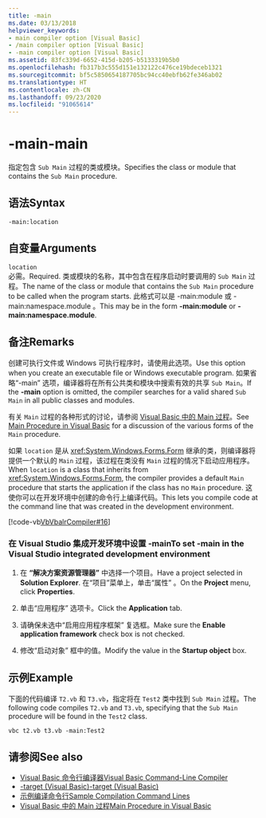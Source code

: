 ```yaml
---
title: -main
ms.date: 03/13/2018
helpviewer_keywords:
- main compiler option [Visual Basic]
- /main compiler option [Visual Basic]
- -main compiler option [Visual Basic]
ms.assetid: 83fc339d-6652-415d-b205-b5133319b5b0
ms.openlocfilehash: fb317b3c555d151e132122c476ce19bdeceb1321
ms.sourcegitcommit: bf5c5850654187705bc94cc40ebfb62fe346ab02
ms.translationtype: HT
ms.contentlocale: zh-CN
ms.lasthandoff: 09/23/2020
ms.locfileid: "91065614"
---
```

# <a name="-main"></a><span data-ttu-id="7847d-102">-main</span><span class="sxs-lookup"><span data-stu-id="7847d-102">-main</span></span>

<span data-ttu-id="7847d-103">指定包含 `Sub Main` 过程的类或模块。</span><span class="sxs-lookup"><span data-stu-id="7847d-103">Specifies the class or module that contains the `Sub Main` procedure.</span></span>  
  
## <a name="syntax"></a><span data-ttu-id="7847d-104">语法</span><span class="sxs-lookup"><span data-stu-id="7847d-104">Syntax</span></span>  
  
```console  
-main:location  
```  
  
## <a name="arguments"></a><span data-ttu-id="7847d-105">自变量</span><span class="sxs-lookup"><span data-stu-id="7847d-105">Arguments</span></span>  

 `location`  
 <span data-ttu-id="7847d-106">必需。</span><span class="sxs-lookup"><span data-stu-id="7847d-106">Required.</span></span> <span data-ttu-id="7847d-107">类或模块的名称，其中包含在程序启动时要调用的 `Sub Main` 过程。</span><span class="sxs-lookup"><span data-stu-id="7847d-107">The name of the class or module that contains the `Sub Main` procedure to be called when the program starts.</span></span> <span data-ttu-id="7847d-108">此格式可以是 -main:module  或 -main:namespace.module  。</span><span class="sxs-lookup"><span data-stu-id="7847d-108">This may be in the form **-main:module** or **-main:namespace.module**.</span></span>  
  
## <a name="remarks"></a><span data-ttu-id="7847d-109">备注</span><span class="sxs-lookup"><span data-stu-id="7847d-109">Remarks</span></span>  

 <span data-ttu-id="7847d-110">创建可执行文件或 Windows 可执行程序时，请使用此选项。</span><span class="sxs-lookup"><span data-stu-id="7847d-110">Use this option when you create an executable file or Windows executable program.</span></span> <span data-ttu-id="7847d-111">如果省略“-main”  选项，编译器将在所有公共类和模块中搜索有效的共享 `Sub Main`。</span><span class="sxs-lookup"><span data-stu-id="7847d-111">If the **-main** option is omitted, the compiler searches for a valid shared `Sub Main` in all public classes and modules.</span></span>  
  
 <span data-ttu-id="7847d-112">有关 `Main` 过程的各种形式的讨论，请参阅 [Visual Basic 中的 Main 过程](../../programming-guide/program-structure/main-procedure.md)。</span><span class="sxs-lookup"><span data-stu-id="7847d-112">See [Main Procedure in Visual Basic](../../programming-guide/program-structure/main-procedure.md) for a discussion of the various forms of the `Main` procedure.</span></span>  
  
 <span data-ttu-id="7847d-113">如果 `location` 是从 <xref:System.Windows.Forms.Form> 继承的类，则编译器将提供一个默认的 `Main` 过程，该过程在类没有 `Main` 过程的情况下启动应用程序。</span><span class="sxs-lookup"><span data-stu-id="7847d-113">When `location` is a class that inherits from <xref:System.Windows.Forms.Form>, the compiler provides a default `Main` procedure that starts the application if the class has no `Main` procedure.</span></span> <span data-ttu-id="7847d-114">这使你可以在开发环境中创建的命令行上编译代码。</span><span class="sxs-lookup"><span data-stu-id="7847d-114">This lets you compile code at the command line that was created in the development environment.</span></span>  
  
 [!code-vb[VbVbalrCompiler#16](~/samples/snippets/visualbasic/VS_Snippets_VBCSharp/VbVbalrCompiler/VB/Class1.vb#16)]  
  
### <a name="to-set--main-in-the-visual-studio-integrated-development-environment"></a><span data-ttu-id="7847d-115">在 Visual Studio 集成开发环境中设置 -main</span><span class="sxs-lookup"><span data-stu-id="7847d-115">To set -main in the Visual Studio integrated development environment</span></span>  
  
1. <span data-ttu-id="7847d-116">在 **“解决方案资源管理器”** 中选择一个项目。</span><span class="sxs-lookup"><span data-stu-id="7847d-116">Have a project selected in **Solution Explorer**.</span></span> <span data-ttu-id="7847d-117">在“项目”菜单上，单击“属性”   。</span><span class="sxs-lookup"><span data-stu-id="7847d-117">On the **Project** menu, click **Properties**.</span></span>  
  
2. <span data-ttu-id="7847d-118">单击“应用程序”  选项卡。</span><span class="sxs-lookup"><span data-stu-id="7847d-118">Click the **Application** tab.</span></span>  
  
3. <span data-ttu-id="7847d-119">请确保未选中“启用应用程序框架”  复选框。</span><span class="sxs-lookup"><span data-stu-id="7847d-119">Make sure the **Enable application framework** check box is not checked.</span></span>  
  
4. <span data-ttu-id="7847d-120">修改“启动对象”  框中的值。</span><span class="sxs-lookup"><span data-stu-id="7847d-120">Modify the value in the **Startup object** box.</span></span>  
  
## <a name="example"></a><span data-ttu-id="7847d-121">示例</span><span class="sxs-lookup"><span data-stu-id="7847d-121">Example</span></span>  

 <span data-ttu-id="7847d-122">下面的代码编译 `T2.vb` 和 `T3.vb`，指定将在 `Test2` 类中找到 `Sub Main` 过程。</span><span class="sxs-lookup"><span data-stu-id="7847d-122">The following code compiles `T2.vb` and `T3.vb`, specifying that the `Sub Main` procedure will be found in the `Test2` class.</span></span>  
  
```console
vbc t2.vb t3.vb -main:Test2  
```  
  
## <a name="see-also"></a><span data-ttu-id="7847d-123">请参阅</span><span class="sxs-lookup"><span data-stu-id="7847d-123">See also</span></span>

- [<span data-ttu-id="7847d-124">Visual Basic 命令行编译器</span><span class="sxs-lookup"><span data-stu-id="7847d-124">Visual Basic Command-Line Compiler</span></span>](index.md)
- [<span data-ttu-id="7847d-125">-target (Visual Basic)</span><span class="sxs-lookup"><span data-stu-id="7847d-125">-target (Visual Basic)</span></span>](target.md)
- [<span data-ttu-id="7847d-126">示例编译命令行</span><span class="sxs-lookup"><span data-stu-id="7847d-126">Sample Compilation Command Lines</span></span>](sample-compilation-command-lines.md)
- [<span data-ttu-id="7847d-127">Visual Basic 中的 Main 过程</span><span class="sxs-lookup"><span data-stu-id="7847d-127">Main Procedure in Visual Basic</span></span>](../../programming-guide/program-structure/main-procedure.md)
